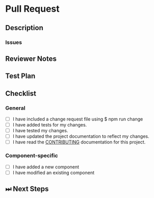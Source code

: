 <!---
Thanks for filing a pull request! Before you submit, please read the following:

Search open/closed issues before submitting. Someone may have pushed the same thing before!

Provide a summary of your changes in the title field above.
-->

# Pull Request

## Description
<!---
Provide some background and a description of your work.
What problem does this change solve?
Is this a breaking change, chore, fix, feature, etc?
-->

### Issues
<!---
* List and link relevant issues here.
-->

## Reviewer Notes
<!---
Provide some notes for reviewers to help them provide targeted feedback and testing.

Do you recommend a smoke test for this PR? What steps should be followed?
Are there particular areas of the code the reviewer should focus on?
-->

## Test Plan
<!---
Please provide a summary of the tests affected by this work and any unique strategies employed in testing the features/fixes.
-->

## Checklist

### General
<!--- Review the list and put an x in the boxes that apply. -->

- [ ] I have included a change request file using $ npm run change
- [ ] I have added tests for my changes.
- [ ] I have tested my changes.
- [ ] I have updated the project documentation to reflect my changes.
- [ ] I have read the [CONTRIBUTING](https://github.com/adaptive-web/adaptive-web-components/blob/master/CONTRIBUTING.md) documentation for this project.

### Component-specific
<!--- Review the list and put an x in the boxes that apply. -->
<!--- Remove this section if not applicable. -->

- [ ] I have added a new component
- [ ] I have modified an existing component

## ⏭ Next Steps
<!---
If there is relevant follow-up work to this PR, please list any existing issues or provide brief descriptions of what you would like to do next.
-->